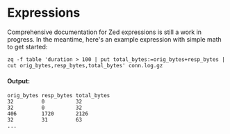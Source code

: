 # Expressions

Comprehensive documentation for Zed expressions is still a work in progress. In
the meantime, here's an example expression with simple math to get started:

```mdtest-command zed-sample-data/zeek-default
zq -f table 'duration > 100 | put total_bytes:=orig_bytes+resp_bytes | cut orig_bytes,resp_bytes,total_bytes' conn.log.gz
```

#### Output:
```mdtest-output head
orig_bytes resp_bytes total_bytes
32         0          32
32         0          32
406        1720       2126
32         31         63
...
```
